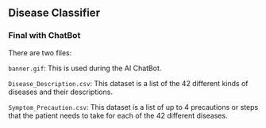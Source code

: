## Disease Classifier
### Final with ChatBot

There are two files:

`banner.gif`: This is used during the AI ChatBot.


`Disease_Description.csv`: This dataset is a list of the 42 different kinds of diseases and their descriptions.


`Symptom_Precaution.csv`: This dataset is a list of up to 4 precautions or steps that the patient needs to take for each of the 42 different diseases.
